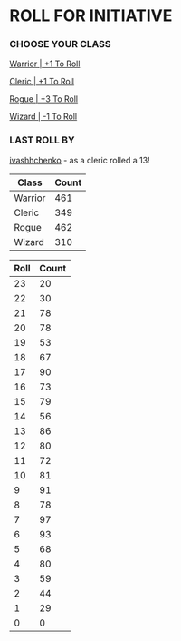 # ROLL FOR INITIATIVE
### CHOOSE YOUR CLASS

[Warrior | +1 To Roll](https://github.com/benjaminsampica/benjaminsampica/issues/new?title=roll%7Cwarrior&body=Just+click+%27Submit+new+issue%27.)

[Cleric | +1 To Roll](https://github.com/benjaminsampica/benjaminsampica/issues/new?title=roll%7Ccleric&body=Just+click+%27Submit+new+issue%27.)

[Rogue | +3 To Roll](https://github.com/benjaminsampica/benjaminsampica/issues/new?title=roll%7Crogue&body=Just+click+%27Submit+new+issue%27.)

[Wizard | -1 To Roll](https://github.com/benjaminsampica/benjaminsampica/issues/new?title=roll%7Cwizard&body=Just+click+%27Submit+new+issue%27.)
### LAST ROLL BY
[ivashhchenko](https://www.github.com/ivashhchenko) - as a cleric rolled a 13!

|Class|Count|
|-|-|
|Warrior|461|
|Cleric|349|
|Rogue|462|
|Wizard|310|

|Roll|Count|
|-|-|
|23|20
|22|30
|21|78
|20|78
|19|53
|18|67
|17|90
|16|73
|15|79
|14|56
|13|86
|12|80
|11|72
|10|81
|9|91
|8|78
|7|97
|6|93
|5|68
|4|80
|3|59
|2|44
|1|29
|0|0
